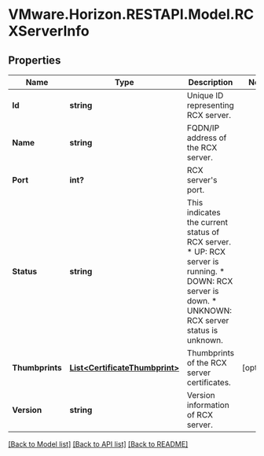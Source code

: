 # VMware.Horizon.RESTAPI.Model.RCXServerInfo
## Properties

Name | Type | Description | Notes
------------ | ------------- | ------------- | -------------
**Id** | **string** | Unique ID representing RCX server. | 
**Name** | **string** | FQDN/IP address of the RCX server. | 
**Port** | **int?** | RCX server&#39;s port. | 
**Status** | **string** | This indicates the current status of RCX server. * UP: RCX server is running. * DOWN: RCX server is down. * UNKNOWN: RCX server status is unknown. | 
**Thumbprints** | [**List&lt;CertificateThumbprint&gt;**](CertificateThumbprint.md) | Thumbprints of the RCX server certificates. | [optional] 
**Version** | **string** | Version information of RCX server. | 

[[Back to Model list]](../README.md#documentation-for-models) [[Back to API list]](../README.md#documentation-for-api-endpoints) [[Back to README]](../README.md)

